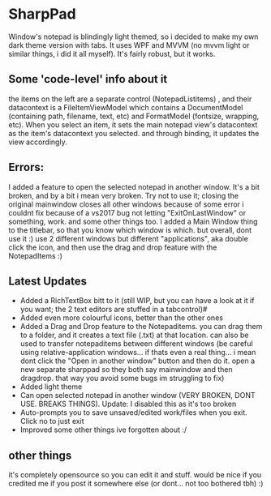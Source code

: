 # SharpPad
Window's notepad is blindingly light themed, so i decided to make my own dark theme version with tabs. It uses WPF and MVVM (no mvvm light or similar things, i did it all myself). It's fairly robust, but it works. 

## Some 'code-level' info about it
the items on the left are a separate control (NotepadListitems) , and their datacontext is a FileItemViewModel which contains a DocumentModel (containing path, filename, text, etc) and FormatModel (fontsize, wrapping, etc). When you select an item, it sets the main notepad view's datacontext as the item's datacontext you selected. and through binding, it updates the view accordingly.

## Errors:
I added a feature to open the selected notepad in another window. It's a bit broken, and by a bit i mean very broken. Try not to use it; closing the original mainwindow closes all other windows because of some error i couldnt fix because of a vs2017 bug not letting "ExitOnLastWindow" or something, work. and some other things too. I added a Main Window thing to the titlebar, so that you know which window is which. but overall, dont use it :) use 2 different windows but different "applications", aka double click the icon, and then use the drag and drop feature with the NotepadItems :)

## Latest Updates
- Added a RichTextBox bitt to it (still WIP, but you can have a look at it if you want; the 2 text editors are stuffed in a tabcontrol)#
- Added even more colourful icons, better than the other ones
- Added a Drag and Drop feature to the Notepaditems. you can drag them to a folder, and it creates a text file (.txt) at that location. can also be used to transfer notepaditems between different windows (be careful using relative-application windows... if thats even a real thing... i mean dont click the "Open in another window" button and then do it. open a new separate sharppad so they both say mainwindow and then dragdrop. that way you avoid some bugs im struggling to fix)
- Added light theme
- Can open selected notepad in another window (VERY BROKEN, DONT USE. BREAKS THINGS). Update: I disabled this as it's too broken 
- Auto-prompts you to save unsaved/edited work/files when you exit. Click no to just exit
- Improved some other things ive forgotten about :/

## other things
it's completely opensource so you can edit it and stuff. would be nice if you credited me if you post it somewhere else (or dont... not too bothered tbh) :)
